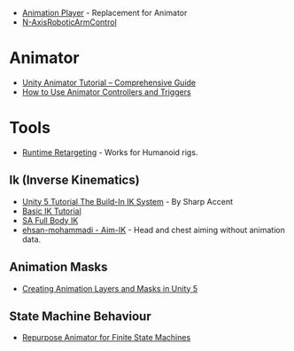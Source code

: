 * [Animation Player](https://github.com/Baste-RainGames/AnimationPlayer) - Replacement for Animator
* [N-AxisRoboticArmControl](https://github.com/Brenocq/N-AxisRoboticArmControl)

# Animator
* [Unity Animator Tutorial – Comprehensive Guide](https://gamedevacademy.org/unity-animator-tutorial/)
* [How to Use Animator Controllers and Triggers](http://www.studica.com/blog/unity-tutorial-animator-controllers)
# Tools
* [Runtime Retargeting](https://github.com/fengkan/RuntimeRetargeting) - Works for Humanoid rigs.

## Ik (Inverse Kinematics)
* [Unity 5 Tutorial The Build-In IK System](https://www.youtube.com/watch?v=EggUxC5_lGE) - By Sharp Accent
* [Basic IK Tutorial](https://www.youtube.com/watch?v=6UgB7TMk3Bg)
* [SA Full Body IK](https://github.com/Stereoarts/SAFullBodyIK)
* [ehsan-mohammadi - Aim-IK](https://github.com/ehsan-mohammadi/Aim-IK) - Head and chest aiming without animation data.

## Animation Masks
* [Creating Animation Layers and Masks in Unity 5](https://www.youtube.com/watch?v=-SAnr8-Xfgg)
## State Machine Behaviour
* [Repurpose Animator for Finite State Machines](https://medium.com/the-unity-developers-handbook/dont-re-invent-finite-state-machines-how-to-repurpose-unity-s-animator-7c6c421e5785)
